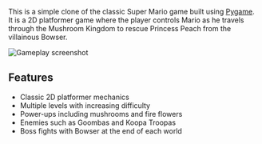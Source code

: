 This is a simple clone of the classic Super Mario game built using [Pygame](https://www.pygame.org/). It is a 2D platformer game where the player controls Mario as he travels through the Mushroom Kingdom to rescue Princess Peach from the villainous Bowser.

![Gameplay screenshot](screenshot.png)

## Features

- Classic 2D platformer mechanics
- Multiple levels with increasing difficulty
- Power-ups including mushrooms and fire flowers
- Enemies such as Goombas and Koopa Troopas
- Boss fights with Bowser at the end of each world

